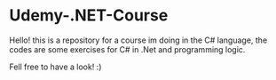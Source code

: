 # Udemy-.NET-Course

Hello! this is a repository for a course im doing in the C# language, the codes are some exercises for C# in .Net and programming logic.

Fell free to have a look! :)
